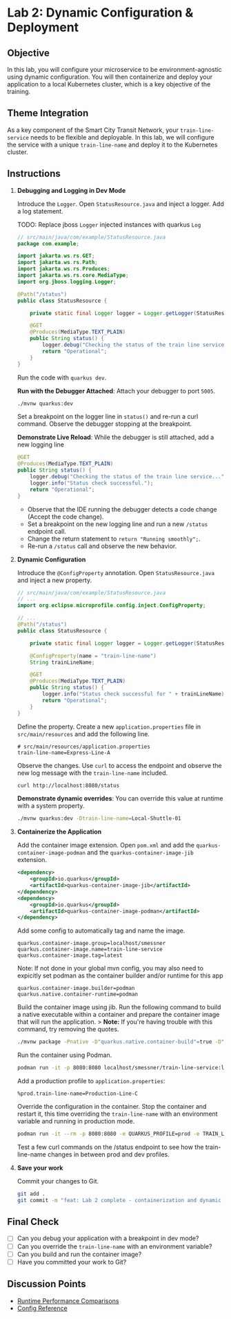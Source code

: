 # Lab 2: Dynamic Configuration & Deployment

## Objective

In this lab, you will configure your microservice to be environment-agnostic using dynamic configuration. You will then containerize and deploy your application to a local Kubernetes cluster, which is a key objective of the training.

## Theme Integration

As a key component of the Smart City Transit Network, your `train-line-service` needs to be flexible and deployable. In this lab, we will configure the service with a unique `train-line-name` and deploy it to the Kubernetes cluster.

## Instructions

1.  **Debugging and Logging in Dev Mode**

    Introduce the `Logger`. Open `StatusResource.java` and inject a logger. Add a log statement.

    TODO: Replace jboss `Logger` injected instances with quarkus `Log`

    ```java
    // src/main/java/com/example/StatusResource.java
    package com.example;

    import jakarta.ws.rs.GET;
    import jakarta.ws.rs.Path;
    import jakarta.ws.rs.Produces;
    import jakarta.ws.rs.core.MediaType;
    import org.jboss.logging.Logger;

    @Path("/status")
    public class StatusResource {

        private static final Logger logger = Logger.getLogger(StatusResource.class);

        @GET
        @Produces(MediaType.TEXT_PLAIN)
        public String status() {
            logger.debug("Checking the status of the train line service...");
            return "Operational";
        }
    }
    ```

    Run the code with `quarkus dev`.

    **Run with the Debugger Attached**: Attach your debugger to port `5005`.

    ```bash
    ./mvnw quarkus:dev
    ```

    Set a breakpoint on the logger line in `status()` and re-run a curl command. Observe the debugger stopping at the breakpoint.

    **Demonstrate Live Reload**: While the debugger is still attached, add a new logging line
    
    ```java
    @GET
    @Produces(MediaType.TEXT_PLAIN)
    public String status() {
        logger.debug("Checking the status of the train line service...");
        logger.info("Status check successful.");
        return "Operational";
    }
    ```

    - Observe that the IDE running the debugger detects a code change (Accept the code change).
    - Set a breakpoint on the new logging line and run a new `/status` endpoint call.
    - Change the return statement to `return "Running smoothly";`.
    - Re-run a `/status` call and observe the new behavior.

2.  **Dynamic Configuration**

    Introduce the `@ConfigProperty` annotation. Open `StatusResource.java` and inject a new property.

    ```java
    // src/main/java/com/example/StatusResource.java
    // ...
    import org.eclipse.microprofile.config.inject.ConfigProperty;

    // ...
    @Path("/status")
    public class StatusResource {

        private static final Logger logger = Logger.getLogger(StatusResource.class);

        @ConfigProperty(name = "train-line-name")
        String trainLineName;

        @GET
        @Produces(MediaType.TEXT_PLAIN)
        public String status() {
            logger.info("Status check successful for " + trainLineName);
            return "Operational";
        }
    }
    ```

    Define the property. Create a new `application.properties` file in `src/main/resources` and add the following line.

    ```properties
    # src/main/resources/application.properties
    train-line-name=Express-Line-A
    ```

    Observe the changes. Use `curl` to access the endpoint and observe the new log message with the `train-line-name` included.
    ```bash
    curl http://localhost:8080/status
    ```

    **Demonstrate dynamic overrides**: You can override this value at runtime with a system property.

    ```bash
    ./mvnw quarkus:dev -Dtrain-line-name=Local-Shuttle-01
    ```

3.  **Containerize the Application**

    Add the container image extension. Open `pom.xml` and add the `quarkus-container-image-podman` and the `quarkus-container-image-jib` extension.

    ```xml
    <dependency>
        <groupId>io.quarkus</groupId>
        <artifactId>quarkus-container-image-jib</artifactId>
    </dependency>
    <dependency>
        <groupId>io.quarkus</groupId>
        <artifactId>quarkus-container-image-podman</artifactId>
    </dependency>
    ```

    Add some config to automatically tag and name the image.

    ```properties
    quarkus.container-image.group=localhost/smessner
    quarkus.container-image.name=train-line-service
    quarkus.container-image.tag=latest
    ```

    Note: If not done in your global mvn config, you may also need to expicitly set podman as the container builder and/or runtime for this app

    ```properties
    quarkus.container-image.builder=podman
    quarkus.native.container-runtime=podman
    ```

    Build the container image using jib. Run the following command to build a native executable within a container and prepare the container image that will run the application. > **Note:** If you're having trouble with this command, try removing the quotes.

    ```bash
    ./mvnw package -Pnative -D"quarkus.native.container-build"=true -D"quarkus.container-image.build"=true
    ```

    Run the container using Podman.

    ```bash
    podman run -it -p 8080:8080 localhost/smessner/train-line-service:latest
    ```
    
    Add a production profile to `application.properties`:
    ```properties
    %prod.train-line-name=Production-Line-C
    ```

    Override the configuration in the container. Stop the container and restart it, this time overriding the `train-line-name` with an environment variable and running in production mode.

    ```bash
    podman run -it --rm -p 8080:8080 -e QUARKUS_PROFILE=prod -e TRAIN_LINE_NAME=Express-Line-B localhost/smessner/train-line-service:latest
    ```

    Test a few curl commands on the /status endpoint to see how the train-line-name changes in between prod and dev profiles.

4.  **Save your work**

    Commit your changes to Git.

    ```bash
    git add .
    git commit -m "feat: Lab 2 complete - containerization and dynamic configuration"
    ```

## Final Check

- [ ] Can you debug your application with a breakpoint in dev mode?
- [ ] Can you override the `train-line-name` with an environment variable?
- [ ] Can you build and run the container image?
- [ ] Have you committed your work to Git?

## Discussion Points

 - [Runtime Performance Comparisons](https://quarkus.io/blog/runtime-performance/)
 - [Config Reference](https://quarkus.io/guides/config-reference)